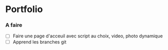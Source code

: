 # Portfolio

### A faire 
- [ ] Faire une page d'acceuil avec script au choix, video, photo dynamique
- [ ] Apprend les branches git 

